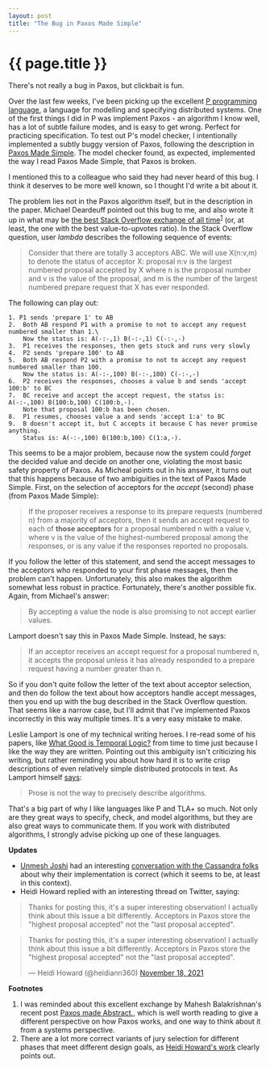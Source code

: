 ```yaml
---
layout: post
title: "The Bug in Paxos Made Simple"
---
```


{{ page.title }}
================

<p class="meta">There's not really a bug in Paxos, but clickbait is fun.</p>

Over the last few weeks, I've been picking up the excellent [P programming language](https://github.com/p-org/P), a language for modelling and specifying distributed systems. One of the first things I did in P was implement Paxos - an algorithm I know well, has a lot of subtle failure modes, and is easy to get wrong. Perfect for practicing specification. To test out P's model checker, I intentionally implemented a subtly buggy version of Paxos, following the description in [Paxos Made Simple](https://lamport.azurewebsites.net/pubs/paxos-simple.pdf). The model checker found, as expected, implemented the way I read Paxos Made Simple, that Paxos is broken.

I mentioned this to a colleague who said they had never heard of this bug. I think it deserves to be more well known, so I thought I'd write a bit about it.

The problem lies not in the Paxos algorithm itself, but in the description in the paper. Michael Deardeuff pointed out this bug to me, and also wrote it up in what may be [the best Stack Overflow exchange of all time](https://stackoverflow.com/questions/29880949/contradiction-in-lamports-paxos-made-simple-paper)<sup>[1](#foot1)</sup> (or, at least, the one with the best value-to-upvotes ratio). In the Stack Overflow question, user *lambda* describes the following sequence of events:

> Consider that there are totally 3 acceptors ABC. We will use X(n:v,m) to denote the status of acceptor X: proposal n:v is the largest numbered proposal accepted by X where n is the proposal number and v is the value of the proposal, and m is the number of the largest numbered prepare request that X has ever responded.

The following can play out:

    1. P1 sends 'prepare 1' to AB
    2.  Both AB respond P1 with a promise to not to accept any request numbered smaller than 1.\
        Now the status is: A(-:-,1) B(-:-,1) C(-:-,-)
    3.  P1 receives the responses, then gets stuck and runs very slowly
    4.  P2 sends 'prepare 100' to AB
    5.  Both AB respond P2 with a promise to not to accept any request numbered smaller than 100.
        Now the status is: A(-:-,100) B(-:-,100) C(-:-,-)
    6.  P2 receives the responses, chooses a value b and sends 'accept 100:b' to BC   
    7.  BC receive and accept the accept request, the status is: A(-:-,100) B(100:b,100) C(100:b,-).
        Note that proposal 100:b has been chosen.
    8.  P1 resumes, chooses value a and sends 'accept 1:a' to BC
    9.  B doesn't accept it, but C accepts it because C has never promise anything.
        Status is: A(-:-,100) B(100:b,100) C(1:a,-).

This seems to be a major problem, because now the system could *forget* the decided value and decide on another one, violating the most basic safety property of Paxos. As Micheal points out in his answer, it turns out that this happens because of two ambiguities in the text of Paxos Made Simple. First, on the selection of acceptors for the *accept* (second) phase (from Paxos Made Simple):

> If the proposer receives a response to its prepare requests (numbered n) from a majority of acceptors, then it sends an accept request to each of **those acceptors** for a proposal numbered n with a value v, where v is the value of the highest-numbered proposal among the responses, or is any value if the responses reported no proposals. 

If you follow the letter of this statement, and send the accept messages to the acceptors who responded to your first phase messages, then the problem can't happen. Unfortunately, this also makes the algorithm somewhat less robust in practice. Fortunately, there's another possible fix. Again, from Michael's answer:

> By accepting a value the node is also promising to not accept earlier values.

Lamport doesn't say this in Paxos Made Simple. Instead, he says:

> If an acceptor receives an accept request for a proposal numbered n, it accepts the proposal unless it has already responded to a prepare request having a number greater than n.

So if you don't quite follow the letter of the text about acceptor selection, and then do follow the text about how acceptors handle accept messages, then you end up with the bug described in the Stack Overflow question. That seems like a narrow case, but I'll admit that I've implemented Paxos incorrectly in this way multiple times. It's a very easy mistake to make.

Leslie Lamport is one of my technical writing heroes. I re-read some of his papers, like [What Good is Temporal Logic?](https://www.microsoft.com/en-us/research/uploads/prod/2016/12/What-Good-Is-Temporal-Logic.pdf) from time to time just because I like the way they are written. Pointing out this ambiguity isn't criticizing his writing, but rather reminding you about how hard it is to write crisp descriptions of even relatively simple distributed protocols in text. As Lamport himself [says](https://lamport.azurewebsites.net/pubs/pubs.html#paxos-simple):

> Prose is not the way to precisely describe algorithms.

That's a big part of why I like languages like P and TLA+ so much. Not only are they great ways to specify, check, and model algorithms, but they are also great ways to communicate them. If you work with distributed algorithms, I strongly advise picking up one of these languages.

**Updates**

* [Unmesh Joshi](https://twitter.com/unmeshjoshi) had an interesting [conversation with the Cassandra folks](https://issues.apache.org/jira/browse/CASSANDRA-17162?page=com.atlassian.jira.plugin.system.issuetabpanels%3Acomment-tabpanel&focusedCommentId=17445881#comment-17445881) about why their implementation is correct (which it seems to be, at least in this context).
* Heidi Howard replied with an interesting thread on Twitter, saying:

> Thanks for posting this, it's a super interesting observation! I actually think about this issue a bit differently. Acceptors in Paxos store the "highest proposal accepted" not the "last proposal accepted".

<blockquote class="twitter-tweet" data-dnt="true"><p lang="en" dir="ltr">Thanks for posting this, it&#39;s a super interesting observation! I actually think about this issue a bit differently. Acceptors in Paxos store the &quot;highest proposal accepted&quot; not the &quot;last proposal accepted&quot;.</p>&mdash; Heidi Howard (@heidiann360) <a href="https://twitter.com/heidiann360/status/1461464625380270087?ref_src=twsrc%5Etfw">November 18, 2021</a></blockquote> <script async src="https://platform.twitter.com/widgets.js" charset="utf-8"></script> 

**Footnotes**

 1. <a name="foot1"></a> I was reminded about this excellent exchange by Mahesh Balakrishnan's recent post [Paxos made Abstract.](https://maheshba.bitbucket.io/blog/2021/11/15/Paxos.html), which is well worth reading to give a different perspective on how Paxos works, and one way to think about it from a systems perspective.
 2. <a name="foot2"></a> There are a lot more correct variants of jury selection for different phases that meet different design goals, as [Heidi Howard's work](https://www.cl.cam.ac.uk/techreports/UCAM-CL-TR-935.pdf) clearly points out.
